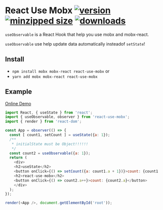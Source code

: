 # React Use Mobx [![version](https://img.shields.io/npm/v/react-use-mobx.svg)](https://www.npmjs.com/package/react-use-mobx) [![minzipped size](https://img.shields.io/bundlephobia/minzip/react-use-mobx.svg)](https://www.npmjs.com/package/react-use-mobx) [![downloads](https://img.shields.io/npm/dt/react-use-mobx.svg)](https://www.npmjs.com/package/react-use-mobx) 

`useObservable` is a React Hook that help you use mobx and mobx-react.

`useObservable` use help update data automatically insteadof `setState`!

## Install

* `npm install mobx mobx-react react-use-mobx` or
* `yarn add mobx mobx-react react-use-mobx`

## Example
[Online Demo](https://stackblitz.com/edit/react-tupq9h)
```javascript
import React, { useState } from 'react';
import { useObservable, observer } from 'react-use-mobx';
import { render } from 'react-dom';

const App = observer(() => {
  const [ count1, setCount ] = useState({a: 1});
  /**
   * initialState must be Object!!!!!!
   */
  const count2 = useObservable({a: 1});
  return (
    <div>
    <h2>useState</h2>
    <button onClick={() => setCount({a: count1.a + 1})}>count: {count1.a}</button>
    <h2>react-use-mobx</h2>
    <button onClick={() => count2.a++}>count: {count2.a}</button>
    </div>
  );
});

render(<App />, document.getElementById('root'));
```